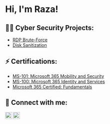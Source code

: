 <h1>Hi, I'm Raza! <br/>

<h2>👨‍💻 Cyber Security Projects:</h2>

- [RDP Brute-Force](https://github.com/razashk/Sentinel-Lab)
- [Disk Sanitization](https://github.com/razashk/Disk-Sanitization)

<h2> ⚡ Certifications:</h2> 
  
- [MS-101: Microsoft 365 Mobility and Security](https://www.credly.com/earner/earned/badge/527b7a1f-8b43-47a6-b17f-28afe030e27f)
- [MS-100: Microsoft 365 Identity and Services](https://www.credly.com/earner/earned/badge/7aca3c9f-2e3f-46fd-b0d2-80995150a318)
- [Microsoft 365 Certified: Fundamentals](https://www.credly.com/badges/adc2a624-0422-47b3-a9b7-efa3c5740018/public_url)
  
<h2> 🤳 Connect with me:</h2>

[<img align="left" alt="RazaShaikh | LinkedIn" width="22px" src="https://cdn.jsdelivr.net/npm/simple-icons@v3/icons/linkedin.svg" />][linkedin]
[<img align="left" alt="RazaShaikh | Instagram" width="22px" src="https://cdn.jsdelivr.net/npm/simple-icons@v3/icons/instagram.svg" />][instagram]

[instagram]: https://www.instagram.com/iraza_shaikh/
[linkedin]: https://www.linkedin.com/in/irazashaikh/
